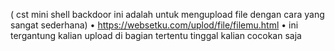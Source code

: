 ( cst mini shell backdoor ini adalah untuk mengupload file dengan cara yang sangat sederhana) 
•
https://websetku.com/uplod/file/filemu.html
•
ini tergantung kalian upload di bagian tertentu tinggal kalian cocokan saja
